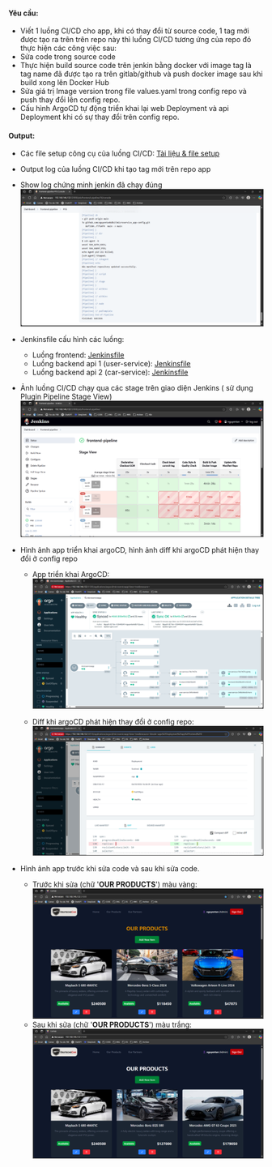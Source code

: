 #### Yêu cầu:
- Viết 1 luồng CI/CD cho app, khi có thay đổi từ source code, 1 tag mới được tạo ra trên trên repo này thì luồng CI/CD tương ứng của repo đó 
thực hiện các công việc sau: 
- Sửa code trong source code 
- Thực hiện build source code trên jenkin bằng docker với image tag là tag name đã được tạo ra trên gitlab/github và push docker image 
sau khi build xong lên Docker Hub 
- Sửa giá trị Image version trong file values.yaml  trong config repo và push thay đổi lên config repo.  
- Cấu hình ArgoCD tự động triển khai lại web Deployment và api Deployment khi có sự thay đổi trên config repo. 
#### Output: 
- Các file setup công cụ của luồng CI/CD: [Tài liệu & file setup](SetupCICD.md)
- Output log của luồng CI/CD khi tạo tag mới trên repo app 
- Show log chứng minh jenkin đã chạy đúng
![](../../images/jenkins-log.png) 
- Jenkinsfile cấu hình các luồng:
    - Luồng frontend: [Jenkinsfile](https://github.com/nguyentankdb17/microservice_app-frontend/blob/main/Jenkinsfile)
    - Luồng backend api 1 (user-service): [Jenkinsfile](https://github.com/nguyentankdb17/microservice_app-api/blob/main/user_service/Jenkinsfile) 
    - Luồng backend api 2 (car-service): [Jenkinsfile](https://github.com/nguyentankdb17/microservice_app-api/blob/main/car_service/Jenkinsfile)
- Ảnh luồng CI/CD chạy qua các stage trên giao diện Jenkins ( sử dụng Plugin Pipeline Stage View)
![](../../images/jenkins-pipleline-view.png) 

- Hình ảnh app triển khai argoCD, hình ảnh diff khi argoCD phát hiện thay đổi ở config repo

    - App triển khai ArgoCD:
    ![](../../images/argocd.png)

    - Diff khi argoCD phát hiện thay đổi ở config repo:
    ![](../../images/argocd-diff.png)

- Hình ảnh app trước khi sửa code và sau khi sửa code. 
    - Trước khi sửa (chữ '**OUR PRODUCTS**') màu vàng:
    ![](../../images/web-ver2.png)
    - Sau khi sửa (chữ '**OUR PRODUCTS**') màu trắng:
    ![](../../images/web-view-admin.png)